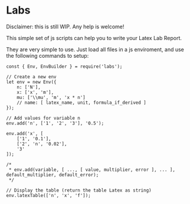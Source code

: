 # Labs

Disclaimer: this is still WIP. Any help is welcome!

This simple set of js scripts can help you to write your Latex Lab Report.  

They are very simple to use. Just load all files in a js enviroment, and use the following commands to setup:

	const { Env, EnvBuilder } = require('labs');

	// Create a new env
	let env = new Env({
		n: ['N'],
		x: ['x', 'm'],
		mu: ['\\mu', 'm', 'x * n']
		// name: [ latex_name, unit, formula_if_derived ]
	});

	// Add values for variable n
	env.add('n', ['1', '2', '3'], '0.5');

	env.add('x', [
		['1', '0.1'],
		['2', 'n', '0.02'],
		'3'
	]);

	/*
	 * env.add(variable, [ ..., [ value, multiplier, error ], ... ], default_multiplier, default_error);
	 */

	// Display the table (return the table Latex as string)
	env.latexTable(['n', 'x', 'f']);
